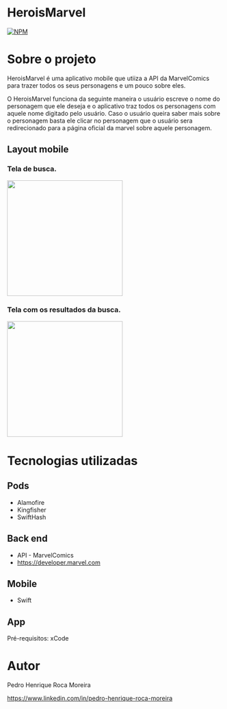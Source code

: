 # HeroisMarvel
[![NPM](https://img.shields.io/npm/l/react)](https://github.com/PedroRoca7/HeroisMarvel/blob/main/LICENSE) 

# Sobre o projeto

HeroisMarvel é uma aplicativo mobile que utiiza a API da MarvelComics para trazer todos os seus personagens e um pouco sobre eles.

O HeroisMarvel funciona da seguinte maneira o usuário escreve o nome do personagem que ele deseja e o aplicativo traz todos os personagens com aquele nome digitado pelo usuário. Caso o usuário queira saber mais sobre o personagem basta ele clicar no personagem que o usuário sera redirecionado para a página oficial da marvel sobre aquele personagem.

## Layout mobile
### Tela de busca.
<div> 
  <img src="https://github.com/PedroRoca7/HeroisMarvel/assets/118369268/d9d8a8b3-a640-449c-9bbe-3cd082a3094e" width= "270px"/>
</div>

### Tela com os resultados da busca.
<div> 
  <img src="https://github.com/PedroRoca7/HeroisMarvel/assets/118369268/871b99e9-1c1b-40b0-b016-2bc39da6af07" width= "270px"/>
</div>

# Tecnologias utilizadas
## Pods
- Alamofire
- Kingfisher
- SwiftHash
## Back end
- API - MarvelComics
- https://developer.marvel.com
## Mobile
- Swift
## App
Pré-requisitos: xCode
# Autor

Pedro Henrique Roca Moreira

https://www.linkedin.com/in/pedro-henrique-roca-moreira


